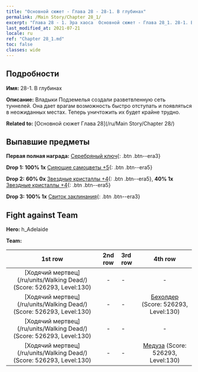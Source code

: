 ```yaml
---
title: "Основной сюжет - Глава 28 - 28-1. В глубинах"
permalink: /Main Story/Chapter 28_1/
excerpt: "Глава 28 - 1. Эра хаоса  Основной сюжет - Глава 28_1. 28-1. В глубинах"
last_modified_at: 2021-07-21
locale: ru
ref: "Chapter 28_1.md"
toc: false
classes: wide
---
```


## Подробности

 **Имя:** 28-1. В глубинах

 **Описание:** Владыки Подземелья создали разветвленную сеть туннелей. Она дает врагам возможность быстро отступать и появляться в неожиданных местах. Теперь уничтожить их будет крайне трудно.

 **Related to:** [Основной сюжет Глава 28](/ru/Main Story/Chapter 28/)

## Выпавшие предметы

 **Первая полная награда:** [Серебряный ключ](/ItemsRU/con_693/){: .btn .btn--era3}

 **Drop 1:** **100% 1x** [Сияющие самоцветы +5](/ItemsRU/mat_100/){: .btn .btn--era5}

 **Drop 2:** **60% 0x** [Звездные кристаллы +4](/ItemsRU/mat_94/){: .btn .btn--era5}, **40% 1x** [Звездные кристаллы +4](/ItemsRU/mat_94/){: .btn .btn--era5}

 **Drop 3:** **100% 1x** [Свиток заклинания](/ItemsRU/con_694/){: .btn .btn--era3}


## Fight against Team
 **Hero:** h_Adelaide

 **Team:**


  | 1st row | 2nd row | 3rd row | 4th row |
  |:----:|:----:|:----|:----:|
  | [Ходячий мертвец](/ru/units/Walking Dead/) (Score: 526293, Level:130)  | - | - | - |
  | [Ходячий мертвец](/ru/units/Walking Dead/) (Score: 526293, Level:130)  | - | - | [Бехолдер](/ru/units/Beholder/) (Score: 526293, Level:130)  |
  | [Ходячий мертвец](/ru/units/Walking Dead/) (Score: 526293, Level:130)  | - | - | - |
  | [Ходячий мертвец](/ru/units/Walking Dead/) (Score: 526293, Level:130)  | - | - | [Медуза](/ru/units/Medusa/) (Score: 526293, Level:130)  |


